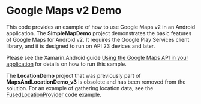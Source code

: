 Google Maps v2 Demo
===================

This code provides an example of how to use Google Maps v2 in an
Android application. The **SimpleMapDemo** project demonstrates the
basic features of Google Maps for Android v2. It requires the Google
Play Services client library, and it is designed to run on API 23
devices and later.

Please see the Xamarin.Android guide [Using the Google Maps API in your application](https://docs.microsoft.com/en-us/xamarin/android/platform/maps-and-location/maps/maps-api) for details on how to run this sample.


The **LocationDemo** project that was previously part of
**MapsAndLocationDemo\_v3** is obsolete and has been removed from the
solution. For an example of gathering location data,
see the [FusedLocationProvider](https://developer.xamarin.com/samples/monodroid/FusedLocationProvider/)
code example.

